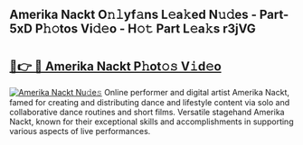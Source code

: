 ## Amerika Nackt O𝚗𝚕yf𝚊ns L𝚎a𝚔ed N𝚞𝚍es - Part-5xD P𝚑𝚘tos Vi𝚍𝚎o - H𝚘𝚝 Part L𝚎a𝚔s r3jVG

# <h2><a href="http://kf1q6h1.oniu.top/?m=Amerika+Nackt">🔗👉 🔴 Amerika Nackt P𝚑ot𝚘𝚜 V𝚒d𝚎o</a></h2>

[![Amerika Nackt Nu𝚍e𝚜](https://i.imgur.com/0qMVB7G.gif)](http://kf1q6h1.oniu.top/?m=Amerika+Nackt)
Online performer and digital artist Amerika Nackt, famed for creating and distributing dance and lifestyle content via solo and collaborative dance routines and short films. Versatile stagehand Amerika Nackt, known for their exceptional skills and accomplishments in supporting various aspects of live performances.  
